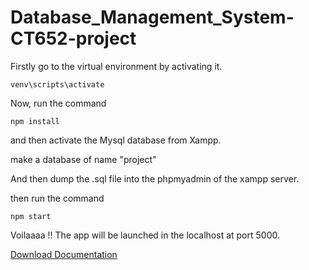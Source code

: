 # Database_Management_System-CT652-project

Firstly go to the virtual environment by activating it.

```console
venv\scripts\activate
```

Now, run the command

```console
npm install
```

and then activate the Mysql database from Xampp.

make a database of name "project"

And then dump the .sql file into the phpmyadmin of the xampp server.

then run the command

```console
npm start
```

Voilaaaa !! The app will be launched in the localhost at port 5000.

[Download Documentation][def]

[def]: https://github.com/alphaseneca/Database_Management_System-CT652-project/blob/master/0documentation/DBMS_Documentation_Theatrebookingsystem.pdf
